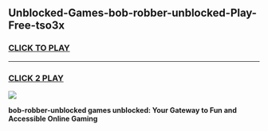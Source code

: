 
## Unblocked-Games-bob-robber-unblocked-Play-Free-tso3x
<h3>
<a href="https://premium76.site?title=bob-robber-unblocked&ref=20M">CLICK TO PLAY</a></h3>
<hr>

<h3>
<a href="https://premium76.site?title=bob-robber-unblocked&ref=20M">CLICK 2 PLAY</a>
  
</h3>

<a href="https://premium76.site?title=bob-robber-unblocked&ref=19M"><img src="https://clearcache.store/games.png"></a>


**bob-robber-unblocked games unblocked: Your Gateway to Fun and Accessible Online Gaming**
